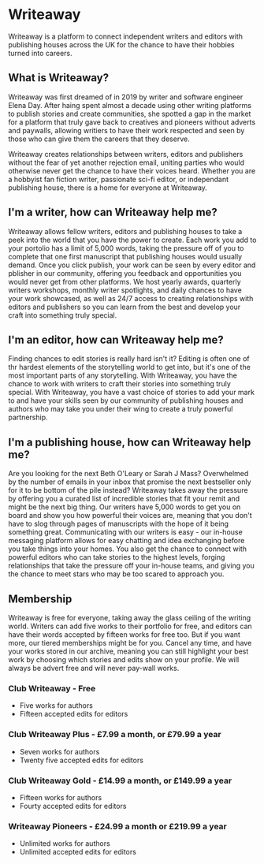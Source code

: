 # Writeaway
Writeaway is a platform to connect independent writers and editors with publishing houses across the UK for the chance to have their hobbies turned into careers.

## What is Writeaway?
Writeaway was first dreamed of in 2019 by writer and software engineer Elena Day. After haing spent almost a decade using other writing platforms to publish stories and create communities, she spotted a gap in the market for a platform that truly gave back to creatives and pioneers without adverts and paywalls, allowing writiers to have their work respected and seen by those who can give them the careers that they deserve. 

Writeaway creates relationships between writers, editors and publishers without the fear of yet another rejection email, uniting parties who would otherwise never get the chance to have their voices heard. Whether you are a hobbyist fan fiction writer, passionate sci-fi editor, or independant publishing house, there is a home for everyone at Writeaway.

## I'm a writer, how can Writeaway help me?
Writeaway allows fellow writers, editors and publishing houses to take a peek into the world that you have the power to create. Each work you add to your portolio has a limit of 5,000 words, taking the pressure off of you to complete that one first manuscript that publishing houses would usually demand. Once you click publish, your work can be seen by every editor and pblisher in our community, offering you feedback and opportunities you would never get from other platforms. We host yearly awards, quarterly writers workshops, monthly writer spotlights, and daily chances to have your work showcased, as well as 24/7 access to creating relationships with editors and publishers so you can learn from the best and develop your craft into something truly special. 

## I'm an editor, how can Writeaway help me?
Finding chances to edit stories is really hard isn't it? Editing is often one of thr hardest elements of the storytelling world to get into, but it's one of the most important parts of any storytelling. With Writeaway, you have the chance to work with writers to craft their stories into something truly special. With Writeaway, you have a vast choice of stories to add your mark to and have your skills seen by our community of publishing houses and authors who may take you under their wing to create a truly powerful partnership. 

## I'm a publishing house, how can Writeaway help me?
Are you looking for the next Beth O'Leary or Sarah J Mass? Overwhelmed by the number of emails in your inbox that promise the next bestseller only for it to be bottom of the pile instead? Writeaway takes away the pressure by offering you a curated list of incredible stories that fit your remit and might be the next big thing. Our writers have 5,000 words to get you on board and show you how powerful their voices are, meaning that you don't have to slog through pages of manuscripts with the hope of it being something great. Communicating with our writers is easy - our in-house messaging platform allows for easy chatting and idea exchanging before you take things into your homes. You also get the chance to connect with powerful editors who can take stories to the highest levels, forging relationships that take the pressure off your in-house teams, and giving you the chance to meet stars who may be too scared to approach you. 

## Membership
Writeaway is free for everyone, taking away the glass ceiling of the writing world. Writers can add five works to their portfolio for free, and editors can have their words accepted by fifteen works for free too. But if you want more, our tiered memberships might be for you. Cancel any time, and have your works stored in our archive, meaning you can still highlight your best work by choosing which stories and edits show on your profile. We will always be advert free and will never pay-wall works.

### Club Writeaway - Free
- Five works for authors
- Fifteen accepted edits for editors

### Club Writeaway Plus - £7.99 a month, or £79.99 a year
- Seven works for authors
- Twenty five accepted edits for editors

### Club Writeaway Gold - £14.99 a month, or £149.99 a year
- Fifteen works for authors
- Fourty accepted edits for editors

### Writeaway Pioneers - £24.99 a month or £219.99 a year
- Unlimited works for authors
- Unlimited accepted edits for editors